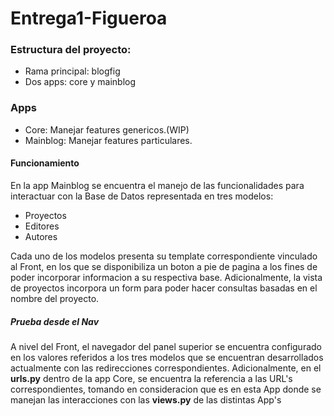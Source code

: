 # Entrega1-Figueroa
<h3>Estructura del proyecto:</h3>
<ul>
  <li>Rama principal: blogfig </li>
  <li>Dos apps: core y mainblog</li>
</ul>
<h3>Apps</h3>
<ul>
    <li>Core: Manejar features genericos.(WIP)</li>
    <li>Mainblog: Manejar features particulares.</li>
</ul>


<h4>Funcionamiento</h4>
<p>En la app Mainblog se encuentra el manejo de las funcionalidades para interactuar con la Base de Datos representada en tres modelos: 
  <ul>
    <li>Proyectos</li>
    <li>Editores</li>
    <li>Autores</li>
  </ul>
Cada uno de los modelos presenta su template correspondiente vinculado al Front, en los que se disponibiliza un boton a pie de pagina a los fines de poder incorporar informacion a su respectiva base. Adicionalmente, la vista de proyectos incorpora un form para poder hacer consultas basadas en el nombre del proyecto.
</p>
<h5> Prueba desde el Nav </h5>
<p>A nivel del Front, el navegador del panel superior se encuentra configurado en los valores referidos a los tres modelos que se encuentran desarrollados actualmente con las redirecciones correspondientes. 
Adicionalmente, en el <strong>urls.py</strong> dentro de la app Core, se encuentra la referencia a las URL's correspondientes, tomando en consideracion que es en esta App donde se manejan las interacciones con las <strong>views.py</strong> de las distintas App's</p>